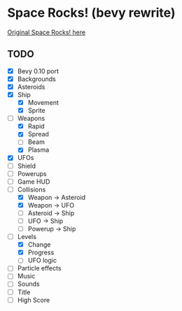 # Space Rocks! (bevy rewrite)

[Original Space Rocks! here](https://github.com/bzar/spacerocks)

## TODO

- [x] Bevy 0.10 port
- [x] Backgrounds
- [x] Asteroids
- [x] Ship
  - [x] Movement
  - [x] Sprite
- [ ] Weapons
  - [x] Rapid
  - [x] Spread
  - [ ] Beam
  - [x] Plasma
- [x] UFOs
- [ ] Shield
- [ ] Powerups
- [ ] Game HUD
- [ ] Collisions
  - [x] Weapon -> Asteroid
  - [x] Weapon -> UFO
  - [ ] Asteroid -> Ship
  - [ ] UFO -> Ship
  - [ ] Powerup -> Ship
- [ ] Levels
  - [x] Change
  - [x] Progress
  - [ ] UFO logic
- [ ] Particle effects
- [ ] Music
- [ ] Sounds
- [ ] Title
- [ ] High Score
